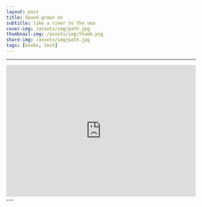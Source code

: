 ```yaml
---
layout: post
title: Sound grows on
subtitle: like a river to the sea
cover-img: /assets/img/path.jpg
thumbnail-img: /assets/img/thumb.png
share-img: /assets/img/path.jpg
tags: [books, test]
---
```

---
<iframe scrolling="no" id="hearthis_at_user_djvx" width="100%" height="350" src="https://hearthis.at/djvx/embed/" frameborder="0" allowtransparency></iframe>---
